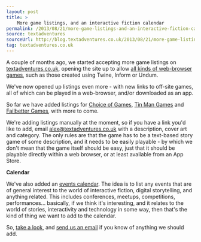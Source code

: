 ```yaml
---
layout: post
title: >
    More game listings, and an interactive fiction calendar
permalink: /2013/08/21/more-game-listings-and-an-interactive-fiction-calendar/
source: textadventures
sourceUrl: http://blog.textadventures.co.uk/2013/08/21/more-game-listings-and-an-interactive-fiction-calendar/
tag: textadventures.co.uk
---
```

A couple of months ago, we started accepting more game listings on <a href="http://textadventures.co.uk">textadventures.co.uk</a>, opening the site up to allow <a title="Now accepting all kinds of web-based text adventure games" href="/2013/06/11/now-accepting-all-kinds-of-web-based-text-adventure-games/">all kinds of web-browser games</a>, such as those created using Twine, Inform or Undum.

We've now opened up listings even more - with new links to off-site games, all of which can be played in a web-browser, and/or downloaded as an app.

So far we have added listings for <a href="http://textadventures.co.uk/user/view/bsxtluev90svk5v0nlnbsa/choice-of-games">Choice of Games</a>, <a href="http://textadventures.co.uk/user/view/53er39qvcu608-rukfpoka/tin-man-games">Tin Man Games</a> and <a href="http://textadventures.co.uk/user/view/g40_dctgr0sbhvszq52v5g/failbetter-games">Failbetter Games</a>, with more to come.

We're adding listings manually at the moment, so if you have a link you'd like to add, email <a href="mailto:alex@textadventures.co.uk">alex@textadventures.co.uk</a> with a description, cover art and category. The only rules are that the game has to be a text-based story game of some description, and it needs to be easily playable - by which we don't mean that the game itself should be easy, just that it should be playable directly within a web browser, or at least available from an App Store.

<strong>Calendar</strong>

We've also added an <a href="http://blog.textadventures.co.uk/calendar/">events calendar</a>. The idea is to list any events that are of general interest to the world of interactive fiction, digital storytelling, and anything related. This includes conferences, meetups, competitions, performances... basically, if we think it's interesting, and it relates to the world of stories, interactivity and technology in some way, then that's the kind of thing we want to add to the calendar.

So, <a href="http://blog.textadventures.co.uk/calendar/">take a look</a>, and <a href="mailto:alex@textadventures.co.uk">send us an email</a> if you know of anything we should add.